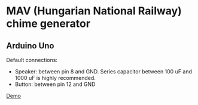 # MAV (Hungarian National Railway) chime generator

## Arduino Uno

Default connections:

 * Speaker: between pin 8 and GND. Series capacitor between 100 uF and 1000 uF is highly recommended.
 * Button: between pin 12 and GND

[Demo](https://www.youtube.com/watch?v=IsS8xWMkNMw)
